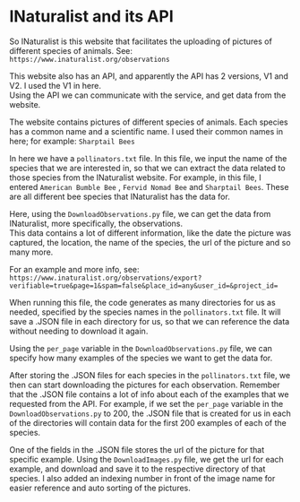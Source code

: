 # INaturalist and its API

So INaturalist is this website that facilitates the uploading of pictures of different species of animals.
See: `https://www.inaturalist.org/observations`

This website also has an API, and apparently the API has 2 versions, V1 and V2. I used the V1 in here.  
Using the API we can communicate with the service, and get data from the website.  

The website contains pictures of different species of animals. Each species has a common name and a scientific name. I used their common names in here; for example: `Sharptail Bees`

In here we have a `pollinators.txt` file. In this file, we input the name of the species that we are interested in, so that we can extract the data related to those species from the INaturalist website.
For example, in this file, I entered `American Bumble Bee` , `Fervid Nomad Bee` and `Sharptail Bees`. These are all different bee species that INaturalist has the data for.


Here, using the `DownloadObservations.py` file, we can get the data from INaturalist, more specifically, the observations.   
This data contains a lot of different information, like the date the picture was captured, the location, the name of the species, the url of the picture and so many more.  

For an example and more info, see: `https://www.inaturalist.org/observations/export?verifiable=true&page=1&spam=false&place_id=any&user_id=&project_id=`  

When running this file, the code generates as many directories for us as needed, specified by the species names in the `pollinators.txt` file. It will save a .JSON file in each directory for us, so that we can reference the data without needing to download it again.


Using the `per_page` variable in the `DownloadObservations.py` file, we can specify how many examples of the species we want to get the data for.  


After storing the .JSON files for each species in the `pollinators.txt` file, we then can start downloading the pictures for each observation. Remember that the .JSON file contains a lot of info about each of the examples that we requested from the API. For example, if we set the `per_page` variable in the `DownloadObservations.py` to 200, the .JSON file that is created for us in each of the directories will contain data for the first 200 examples of each of the species.


One of the fields in the .JSON file stores the url of the picture for that specific example. Using the `DownloadImages.py` file, we get the url for each example, and download and save it to the respective directory of that species. I also added an indexing number in front of the image name for easier reference and auto sorting of the pictures.

